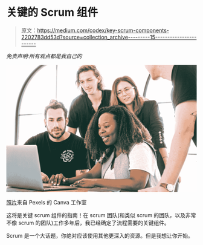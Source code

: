 # 关键的 Scrum 组件

> 原文：<https://medium.com/codex/key-scrum-components-2202783dd53d?source=collection_archive---------15----------------------->

*免责声明:所有观点都是我自己的*

![](img/19f261bb11d438d484f58d1578ce3b75.png)

[照片](https://www.pexels.com/photo/woman-sharing-her-presentation-with-her-colleagues-3153198/)来自 Pexels 的 Canva 工作室

这将是关键 scrum 组件的指南！在 scrum 团队(和类似 scrum 的团队，以及非常不像 scrum 的团队)工作多年后，我已经确定了流程需要的关键组件。

Scrum 是一个大话题，你绝对应该使用其他更深入的资源。但是我想让你开始。